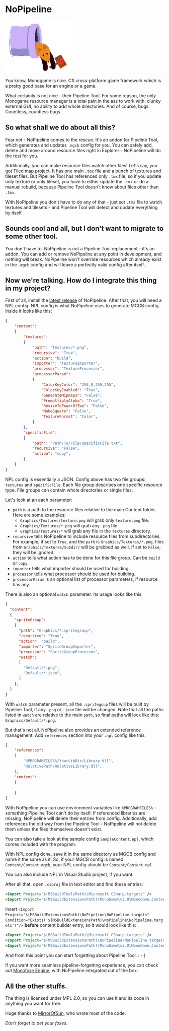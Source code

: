 # NoPipeline

![NoPipeline](/pics/NoPipeline.png)

You know, Monogame is nice. C# cross-platform game framework which is a pretty good base for an engine or a game.

What certainly is not nice - their Pipeline Tool. 
For some reason, the only Monogame resource manager is a total pain in the ass to work with: clunky external GUI, no ability to add whole directories. And of course, bugs. Countless, countless bugs.


## So what shall we do about all this?

Fear not - NoPipeline comes to the rescue. It's an addon for Pipeline Tool, which generates and updates `.mgcb` config for you. You can safely add, delete and move around resource files right in Explorer - NoPipeline will do the rest for you.

Additionally, you can make resource files watch other files! Let's say, you got Tiled map project. It has one main `.tmx` file and a bunch of textures and tileset files. But Pipeline Tool has referenced only `.tmx` file, so if you
update only texture or only tileset, you have to either update the `.tmx` or do a manual rebuild, because Pipeline Tool doesn't know about files other than `.tmx`. 


With NoPipeline you don't have to do any of that - just set `.tmx` file to watch textures and tilesets - and Pipeline Tool will detect and update everything by itself.


## Sounds cool and all, but I don't want to migrate to some other tool.

You don't have to. NoPipeline is not a Pipeline Tool replacement - it's an addon. You can add or remove NoPipeline at any point in development, and nothing will break. NoPipeline won't override resources which already exist in the `.mgcb` config and will leave a perfectly valid config after itself.


## Now we're talking. How do I integrate this thing in my project?

First of all, install the [latest release](https://github.com/Martenfur/NoPipeline/releases/latest) of NoPipeline. After that, you will need a NPL config. NPL config is what NoPipeline uses to generate MGCB config. Inside it looks like this:


```json
{
	"content": 
	{
		"textures": 
		{
			"path": "Textures/*.png",
			"recursive": "True",
			"action": "build",
			"importer": "TextureImporter",
			"processor": "TextureProcessor",
			"processorParam": 
			{
				"ColorKeyColor": "255,0,255,255",
				"ColorKeyEnabled": "True",
				"GenerateMipmaps": "False",
				"PremultiplyAlpha": "True",
				"ResizeToPowerOfTwo": "False",
				"MakeSquare": "False",
				"TextureFormat": "Color",
			}
		},
		"specificFile": 
		{
			"path": "Path/To/File/specificFile.txt",
			"recursive": "False",
			"action": "copy",
		}
	}
}
```
NPL config is essentially a JSON. Config above has two file groups: `textures` 
and `specificFile`. Each file group describes one specific resource type. 
File groups can contain whole directories or single files.


Let's look at an each parameter:
- `path` is a path to the resource files relative to the main Content folder. 
Here are some examples:
	- `Graphics/Textures/texture.png` will grab only `texture.png` file.
	- `Graphics/Textures/*.png` will grab any `.png` file.
	- `Graphics/Textures/*` will grab any file in the `Textures` directory.
- `recursive` tells NoPipeline to include resource files from subdirectories.
For example, if set to `True`, and the `path` is `Graphics/Textures/*.png`,
files from `Graphics/Textures/Subdir/` will be grabbed as well. If set to 
`False`, they will be ignored.
- `action` tells what action has to be done for this file group. Can be `build`
or `copy`.
- `importer` tells what importer should be used for building.
- `processor` tells what processor should be used for building.
- `processorParam` is an optional list of processor parameters, if resource 
has any.


There is also an optional `watch` parameter. Its usage looks like this:

```json
{
  "content": 
  {
    "spriteGroup": 
    {
      "path": "Graphics/*.spritegroup",
      "recursive": "True",
      "action": "build",
      "importer": "SpriteGroupImporter",
      "processor": "SpriteGroupProcessor",
      "watch": 
      [
        "Default/*.png",
        "Default/*.json",
      ]
    },
  }
}
```
With `watch` parameter present, all the `.spritegoup` files will be built by Pipeline Tool, if any `.png` or `.json` file will be changed. Note that all the paths listed in `watch` are relative to the main `path`, so final paths  will look like this: `Graphics/Default/*.png`.

But that's not all. NoPipeline also provides an extended reference management. Add `references` section into your `.npl` config like this:

```json
{
	"references":
	[
		"%PROGRAMFILES%/YourLibDir/Library.dll",
		"RelativePath/RelativeLibrary.dll",
	],
	"content": 
	{

	}
}
```
With NoPipeline you can use environment variables like `%PROGRAMFILES%` - something Pipeline Tool can't do by itself. If referenced libraries are missing, NoPipeline will delete their entries from config. Additionally, add references the old way from the Pipeline Tool - NoPipeline will not delete them unless the files themselves doesn't exist.

You can also take a look at the sample config `SampleContent.npl`, which comes included with the program.


With NPL config done, save it in the same directory as MGCB config and name it the same as it. So, if your MGCB config is named `Content/Content.mgcb`, your NPL config should be `Content/Content.npl`

You can also include NPL in Visual Studio project, if you want.


After all that, open `.csproj` file in text editor and find these entries:

```xml
<Import Project="$(MSBuildToolsPath)\Microsoft.CSharp.targets" />
<Import Project="$(MSBuildExtensionsPath)\MonoGame\v3.0\MonoGame.Content.Builder.targets" />  
```

Insert `<Import Project="$(MSBuildExtensionsPath)\NoPipeline\NoPipeline.targets" Condition="Exists('$(MSBuildExtensionsPath)\NoPipeline\NoPipeline.targets')"/>`
**before** content builder entry, so it would look like this:

```xml
<Import Project="$(MSBuildToolsPath)\Microsoft.CSharp.targets" />
<Import Project="$(MSBuildExtensionsPath)\NoPipeline\NoPipeline.targets" Condition="Exists('$(MSBuildExtensionsPath)\NoPipeline\NoPipeline.targets')"/>
<Import Project="$(MSBuildExtensionsPath)\MonoGame\v3.0\MonoGame.Content.Builder.targets" />  
```

And from this point you can start forgetting about Pipeline Tool. : - )

If you want more seamless pipeline-forgetting experience, you can check out [Monofoxe Engine](https://bitbucket.org/Martenfur/monofoxe/src), with NoPipeline integrated out of the box.

## All the other stuffs. 

The thing is licensed under MPL 2.0, so you can use it and its code in anything you want for free.


Huge thanks to [MirrorOfSun](https://github.com/MirrorOfSUn), who wrote most of the code.


*Don't forget to pet your foxes.*
